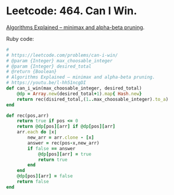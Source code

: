 # Leetcode: 464. Can I Win.

[Algorithms Explained – minimax and alpha-beta pruning](https://youtu.be/l-hh51ncgDI).

Ruby code:
```Ruby
# 
# https://leetcode.com/problems/can-i-win/
# @param {Integer} max_choosable_integer
# @param {Integer} desired_total
# @return {Boolean}
# Algorithms Explained – minimax and alpha-beta pruning.
# https://youtu.be/l-hh51ncgDI
def can_i_win(max_choosable_integer, desired_total)
    @dp = Array.new(desired_total+1).map{ Hash.new}
    return rec(disired_total,(1..max_choosable_integer).to_a)
end

def rec(pos,arr)
    return true if pos <= 0
    return @dp[pos][arr] if @dp[pos][arr]
    arr.each do |x|
        new_arr = arr.clone - [x]
        answer = rec(pos-x,new_arr)
        if false == answer
            @dp[pos][arr] = true
            return true
        end
    end
    @dp[pos][arr] = false
    return false
end
```